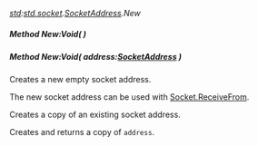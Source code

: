 _[std](../../modules/std/std-module.md):[std.socket](../../modules/std/std-socket.md).[SocketAddress](../../modules/std/std-socket-socketaddress.md).New_
##### Method New:Void(  )
##### Method New:Void( address:[SocketAddress](../../modules/std/std-socket-socketaddress.md) )
Creates a new empty socket address.

The new socket address can be used with [Socket.ReceiveFrom](std-socket-socketaddress-socket.receivefrom.md).

Creates a copy of an existing socket address.

Creates and returns a copy of `address`.
